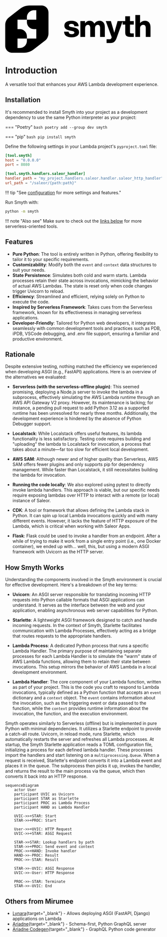 <p><svg width="995" height="300" viewBox="0 0 995 300" fill="none"
    xmlns="http://www.w3.org/2000/svg" class="main-logo">
<path fill-rule="evenodd" clip-rule="evenodd" d="M95.615 19.9197C112.399 7.00344 132.984 0 154.162 0H231C255.301 0 275 19.6995 275 44V176.456C275 194.769 266.496 212.044 251.982 223.213L179.385 279.08C162.601 291.997 142.016 299 120.838 299H44C19.6995 299 0 279.301 0 255V122.544C0 104.231 8.50423 86.9556 23.0178 75.7867L95.615 19.9197ZM137.757 74.8173C137.757 50.0654 157.822 30 182.574 30H197.512V89.7554H137.757V74.8173ZM78 89.7559H137.755L137.756 104.695C137.756 129.37 157.697 149.388 182.343 149.512L197.512 149.512V209.267H137.757V209.256L137.756 209.27V194.33C137.756 169.578 117.691 149.513 92.9389 149.513H77.9998L78.0373 149.511H78V89.7559ZM78 209.264H137.755V224.202C137.755 248.954 117.69 269.019 92.9381 269.019H78V209.264Z" fill="black"/>
<path d="M857.166 60.3281H826.928V199H857.166V144.687C857.166 137.497 859.028 132.04 862.751 128.316C866.475 124.464 871.097 122.538 876.619 122.538C887.661 122.538 893.182 128.894 893.182 141.605V199H923.42V137.946C923.42 124.336 920.21 114.064 913.79 107.13C907.499 100.068 898.832 96.5369 887.789 96.5369C881.369 96.5369 875.591 97.8851 870.455 100.582C865.319 103.15 860.89 106.745 857.166 111.367V60.3281Z" fill="black"/>
<path d="M792.991 68.0321V98.8481H817.259V120.997H792.991V168.184C792.991 171.266 793.633 173.513 794.917 174.925C796.329 176.209 798.705 176.851 802.043 176.851H817.259V199H793.761C784.003 199 776.363 197.074 770.842 193.222C765.449 189.37 762.753 182.051 762.753 171.266V120.997H745.997V100.773L707.788 206.319C704.065 216.591 699.314 224.359 693.536 229.624C687.758 234.888 679.669 237.52 669.268 237.52H644.23V213.638H660.794C665.801 213.638 669.268 212.803 671.194 211.134C673.249 209.593 675.046 206.319 676.587 201.311L676.78 200.926L639.03 98.8481H671.579L693.151 172.036L714.144 98.8481H762.753V68.0321H792.991Z" fill="black"/>
<path d="M422.232 201.311C407.337 201.311 395.781 198.551 387.564 193.03C379.346 187.508 374.852 178.52 374.082 166.066H402.972C403.614 171.715 405.604 175.696 408.942 178.007C412.409 180.19 417.288 181.281 423.58 181.281C428.331 181.281 432.183 180.446 435.136 178.777C438.089 177.108 439.566 174.797 439.566 171.844C439.566 169.661 439.052 167.927 438.025 166.643C436.998 165.359 434.943 164.204 431.862 163.177C428.78 162.149 423.965 161.058 417.417 159.902C402.009 157.206 391.223 153.354 385.06 148.346C378.897 143.339 375.815 136.534 375.815 127.931C375.815 118.044 379.795 110.34 387.756 104.819C395.717 99.2975 406.631 96.5369 420.498 96.5369C435.649 96.5369 447.013 99.6827 454.588 105.974C462.292 112.138 466.337 120.548 466.722 131.205H439.18C438.924 121.447 432.696 116.567 420.498 116.567C415.876 116.567 412.152 117.402 409.327 119.071C406.503 120.74 405.09 123.052 405.09 126.005C405.09 128.059 405.732 129.793 407.016 131.205C408.3 132.489 410.611 133.645 413.95 134.672C417.417 135.571 422.36 136.534 428.78 137.561C443.803 139.872 454.332 143.596 460.366 148.732C466.401 153.868 469.419 160.865 469.419 169.725C469.419 179.74 465.117 187.508 456.514 193.03C448.04 198.551 436.612 201.311 422.232 201.311Z" fill="black"/>
<path d="M602.957 141.605C602.957 135.827 601.801 131.205 599.49 127.738C597.179 124.271 593.455 122.538 588.319 122.538C582.926 122.538 578.625 124.464 575.415 128.316C572.205 132.04 570.6 137.497 570.6 144.687V199H540.362V141.605C540.362 135.827 539.142 131.205 536.702 127.738C534.391 124.271 530.667 122.538 525.531 122.538C520.139 122.538 515.837 124.464 512.627 128.316C509.417 132.04 507.812 137.497 507.812 144.687V199H477.574V98.8481H507.042V113.101C510.38 107.965 514.489 103.92 519.368 100.967C524.376 98.0135 530.154 96.5369 536.702 96.5369C543.251 96.5369 549.093 98.0777 554.229 101.159C559.365 104.241 563.345 108.799 566.17 114.834C570.022 109.313 574.773 104.883 580.422 101.545C586.2 98.2061 592.556 96.5369 599.49 96.5369C609.633 96.5369 617.787 100.068 623.95 107.13C630.113 114.192 633.195 124.464 633.195 137.946V199H602.957V141.605Z" fill="black"/>
</svg>
</p>

# Introduction

A versatile tool that enhances your AWS Lambda development experience.

## Installation

It's recommended to install Smyth into your project as a development dependency to use the same Python interpreter as your project:

=== "Poetry"
    ```bash
    poetry add --group dev smyth
    ```

=== "pip"
    ```bash
    pip install smyth
    ```

Define the following settings in your Lambda project's `pyproject.toml` file:

```toml
[tool.smyth]
host = "0.0.0.0"
port = 8080

[tool.smyth.handlers.saleor_handler]
handler_path = "my_project.handlers.saleor.handler.saleor_http_handler"
url_path = "/saleor/{path:path}"
```

!!! tip "See [configuration](user_guide/all_settings.md) for more settings and features."

Run Smyth with:

```bash
python -m smyth
```

!!! note "Also see"
    Make sure to check out the [links below](#others-from-mirumee) for more serverless-oriented tools.

## Features

- **Pure Python**: The tool is entirely written in Python, offering flexibility to tailor it to your specific requirements.
- **Customizability**: Modify both the `event` and `context` data structures to suit your needs.
- **State Persistence**: Simulates both cold and warm starts. Lambda processes retain their state across invocations, mimicking the behavior of actual AWS Lambdas. The state is reset only when code changes trigger Uvicorn to reload.
- **Efficiency**: Streamlined and efficient, relying solely on Python to execute the code.
- **Inspired by Serverless Framework**: Takes cues from the Serverless framework, known for its effectiveness in managing serverless applications.
- **Developer-Friendly**: Tailored for Python web developers, it integrates seamlessly with common development tools and practices such as PDB, iPDB, VSCode debugging, and .env file support, ensuring a familiar and productive environment.

## Rationale

Despite extensive testing, nothing matched the efficiency we experienced when developing ASGI (e.g., FastAPI) applications. Here is an overview of the alternatives we evaluated:

- **Serverless (with the serverless-offline plugin)**: This seemed promising, deploying a Node.js server to invoke the lambda in a subprocess, effectively simulating the AWS Lambda runtime through an AWS API Gateway V2 proxy. However, its maintenance is lacking; for instance, a pending pull request to add Python 3.12 as a supported runtime has been unresolved for nearly three months. Additionally, the development experience is hindered by the absence of Python Debugger support.

- **Localstack**: While Localstack offers useful features, its lambda functionality is less satisfactory. Testing code requires building and "uploading" the lambda to Localstack for invocation, a process that takes about a minute—far too slow for efficient local development.

- **AWS SAM**: Although newer and of higher quality than Serverless, AWS SAM offers fewer plugins and only supports pip for dependency management. While faster than Localstack, it still necessitates building the lambda for invocation.

- **Running the code locally**: We also explored using pytest to directly invoke lambda handlers. This approach is viable, but our specific needs require exposing lambdas over HTTP to interact with a remote (or local) instance of Saleor.

- **CDK**: A tool or framework that allows defining the Lambda stack in Python. It can spin up local Lambda invocations quickly and with many different events. However, it lacks the feature of HTTP exposure of the Lambda, which is critical when working with Saleor Apps.

- **Flask**: Flask could be used to invoke a handler from an endpoint. After a while of trying to make it work from a single entry point (i.e., one Docker container), we ended up with... well, this, but using a modern ASGI framework with Uvicorn as the HTTP server.

## How Smyth Works

Understanding the components involved in the Smyth environment is crucial for effective development. Here's a breakdown of the key terms:

- **Uvicorn**: An ASGI server responsible for translating incoming HTTP requests into Python callable formats that ASGI applications can understand. It serves as the interface between the web and your application, enabling asynchronous web server capabilities for Python.

- **Starlette**: A lightweight ASGI framework designed to catch and handle incoming requests. In the context of Smyth, Starlette facilitates communication with Lambda Processes, effectively acting as a bridge that routes requests to the appropriate handlers.

- **Lambda Process**: A dedicated Python process that runs a specific Lambda Handler. The primary purpose of maintaining separate processes for each Lambda Handler is to simulate the "warm" state of AWS Lambda functions, allowing them to retain their state between invocations. This setup mirrors the behavior of AWS Lambda in a local development environment.

- **Lambda Handler**: The core component of your Lambda function, written as part of your project. This is the code you craft to respond to Lambda invocations, typically defined as a Python function that accepts an `event` dictionary and a `context` object. The `event` contains information about the invocation, such as the triggering event or data passed to the function, while the `context` provides runtime information about the invocation, the function, and the execution environment.

Smyth operates similarly to Serverless (offline) but is implemented in pure Python with minimal dependencies. It utilizes a Starlette endpoint to provide a catch-all route. Uvicorn, in reload mode, runs Starlette, which automatically restarts the server and refreshes all Lambda processes. At startup, the Smyth Starlette application reads a TOML configuration file, initializing a process for each defined lambda handler. These processes import the handlers and start listening on a `multiprocessing.Queue`. When a request is received, Starlette's endpoint converts it into a Lambda event and places it in the queue. The subprocess then picks it up, invokes the handler, and returns the result to the main process via the queue, which then converts it back into an HTTP response.

```mermaid
sequenceDiagram
    actor User
    participant UVIC as Uvicorn
    participant STAR as Starlette
    participant PROC as Lambda Process
    participant HAND as Lambda Handler

    UVIC->>+STAR: Start
    STAR->>+PROC: Start

    User->>+UVIC: HTTP Request
    UVIC->>+STAR: ASGI Request

    STAR->>STAR: Lookup handlers by path
    STAR->>+PROC: Send event and context
    PROC->>+HAND: Invoke handler
    HAND->>-PROC: Result
    PROC->>-STAR: Result

    STAR->>-UVIC: ASGI Response
    UVIC->>-User: HTTP Response

    PROC->>-STAR: Terminate
    STAR->>-UVIC: End
```

## Others from Mirumee

- [Lynara](https://github.com/mirumee/lynara){target="_blank"} - Allows deploying ASGI (FastAPI, Django) applications on Lambda
- [Ariadne](https://ariadnegraphql.org/){target="_blank"} - Schema-first, Python GraphQL server
- [Ariadne Codegen](https://github.com/mirumee/ariadne-codegen){target="_blank"} - GraphQL Python code generator
